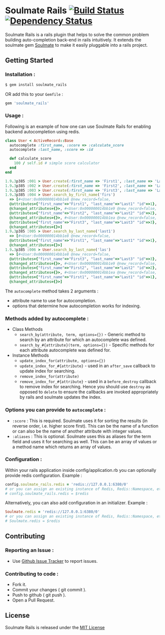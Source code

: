 # Soulmate Rails [![Build Status](https://travis-ci.org/dhruvasagar/soulmate_rails.png?branch=master)](https://travis-ci.org/dhruvasagar/soulmate_rails) [![Dependency Status](https://gemnasium.com/dhruvasagar/soulmate_rails.png)](https://gemnasium.com/dhruvasagar/soulmate_rails)
<!--[![Build Status](https://drone.io/github.com/dhruvasagar/soulmate_rails/status.png)](https://drone.io/github.com/dhruvasagar/soulmate_rails/latest)-->

Soulmate Rails is a rails plugin that helps to solve the common problem
building auto-completion back-end in rails intuitively. It extends the
soulmate gem <a href="http://github.com/seatgeek/soulmate">Soulmate</a> to
make it easily pluggable into a rails project.

## Getting Started
### Installation :

```sh
$ gem install soulmate_rails
```
OR add this to your `Gemfile` :

```ruby
gem 'soulmate_rails'
```

### Usage :

  Following is an example of how one can use Soulmate Rails for enabling backend
  autocompletion using redis.

```ruby
class User < ActiveRecord::Base
  autocomplete :first_name, :score => :calculate_score
  autocomplete :last_name, :score => :id

  def calculate_score
    100 / self.id # simple score calculator
  end
end

1.9.3p385 :001 > User.create(:first_name => 'First1', :last_name => 'Last1')
1.9.3p385 :002 > User.create(:first_name => 'First2', :last_name => 'Last2')
1.9.3p385 :003 > User.create(:first_name => 'First3', :last_name => 'Last3')
1.9.3p385 :004 > User.search_by_first_name('firs')
  => [#<User:0x000000014bb1e8 @new_record=false,
  @attributes={"first_name"=>"First1", "last_name"=>"Last1" "id"=>1},
  @changed_attributes={}>, #<User:0x000000014bb1e9 @new_record=false,
  @attributes={"first_name"=>"First2", "last_name"=>"Last2" "id"=>2},
  @changed_attributes={}>, #<User:0x000000014bb1ea @new_record=false,
  @attributes={"first_name"=>"First3", "last_name"=>"Last3" "id"=>3},
  @changed_attributes={}>]
1.9.3p385 :005 > User.search_by_last_name('last1')
  => [#<User:0x000000014bb1e8 @new_record=false,
  @attributes={"first_name"=>"First1", "last_name"=>"Last1" "id"=>1},
  @changed_attributes={}>]
1.9.3p385 :006 > User.search_by_last_name('las')
  => [#<User:0x000000014bb1e8 @new_record=false,
  @attributes={"first_name"=>"First3", "last_name"=>"Last3" "id"=>3},
  @changed_attributes={}>, #<User:0x000000014bb1e9 @new_record=false,
  @attributes={"first_name"=>"First2", "last_name"=>"Last2" "id"=>2},
  @changed_attributes={}>, #<User:0x000000014bb1ea @new_record=false,
  @attributes={"first_name"=>"First1", "last_name"=>"Last1" "id"=>1},
  @changed_attributes={}>]
```

The `autocomplete` method takes 2 arguments :

* attribute name to use for autocompletion.
* options that determine how autocompletion works for indexing.

### Methods added by autocomplete :
* Class Methods
  * `search_by(attribute, term, options={})` - Generic method to search by
    an attribute for which an autocomplete was defined.
  * `search_by_#{attribute}(term, options={})` - Specific methods for each
    attribute autocomplete was defined for.
* Instance Methods
  * `update_index_for(attribute, options={})`
  * `update_index_for_#{attribute}` - used in an `after_save` callback to
    update index for searching.
  * `remove_index_for(attribute)`
  * `remove_index_for_#{attribute}` - used in a `before_destroy` callback to
    remove index for searching. Hence you should use `destroy` as opposed to
    `delete` to ensure the callbacks are invoked appropriately by rails and
    soulmate updates the index.

### Options you can provide to `autocomplete` :
* `:score` : This is required. Soulmate uses it for sorting the results (in
  reverse order, i.e. higher score first). This can be the name of a function
  or can also be the name of another attribute with integer values.
* `:aliases` : This is optional. Soulmate uses this as aliases for the term
  field and uses it for searching as well. This can be an array of values or
  a method name which returns an array of values.

### Configuration :
Within your rails application inside config/application.rb you can optionally
provide redis configuration. Example :

```ruby
config.soulmate_rails.redis = 'redis://127.0.0.1:6380/0'
# or you can assign an existing instance of Redis, Redis::Namespace, etc.
# config.soulmate_rails.redis = $redis
```

Alternatively, you can also add configuration in an initializer. Example :

```ruby
Soulmate.redis = 'redis://127.0.0.1:6380/0'
# or you can assign an existing instance of Redis, Redis::Namespace, etc.
# Soulmate.redis = $redis
```

## Contributing
### Reporting an Issue :
* Use <a href="http://github.com/dhruvasagar/soulmate_rails/issues">Github
   Issue Tracker</a> to report issues.

### Contributing to code :
* Fork it.
* Commit your changes ( git commit ).
* Push to github ( git push ).
* Open a Pull Request.

## License
Soulmate Rails is released under the <a
href="http://www.opensource.org/licenses/MIT">MIT License</a>

<!-- vim: set tw=80 colorcolumn=80 -->
